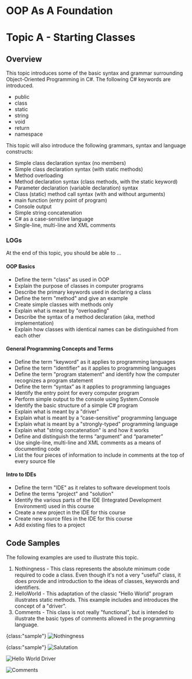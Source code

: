 # OOP As A Foundation #

# Topic A - Starting Classes

## Overview

This topic introduces some of the basic syntax and grammar surrounding Object-Oriented Programming in C#. The following C# keywords are introduced.

* public 
* class 
* static
* string 
* void 
* return 
* namespace

This topic will also introduce the following grammars, syntax and language constructs:

* Simple class declaration syntax (no members) 
* Simple class declaration syntax (with static methods) 
* Method overloading 
* Method declaration syntax (class methods, with the static keyword) 
* Parameter declaration (variable declaration) syntax 
* Class (static) method call syntax (with and without arguments) 
* main function (entry point of program) 
* Console output 
* Simple string concatenation  
* C# as a case-sensitive language 
* Single-line, multi-line and XML comments 

### LOGs

At the end of this topic, you should be able to ...

#### OOP Basics

* Define the term "class" as used in OOP 
* Explain the purpose of classes in computer programs 
* Describe the primary keywords used in declaring a class 
* Define the term "method" and give an example 
* Create simple classes with methods only 
* Explain what is meant by "overloading" 
* Describe the syntax of a method declaration (aka, method implementation)
* Explain how classes with identical names can be distinguished from each other 

#### General Programming Concepts and Terms

* Define the term "keyword" as it applies to programming languages 
* Define the term "identifier" as it applies to programming languages 
* Define the term "program statement" and identify how the computer recognizes a program statement 
* Define the term “syntax” as it applies to programming languages
* Identify the entry point for every computer program 
* Perform simple output to the console using System.Console 
* Identify the basic structure of a simple C# program 
* Explain what is meant by a "driver" 
* Explain what is meant by a “case-sensitive” programming language
* Explain what is meant by a "strongly-typed" programming language 
* Explain what "string concatenation" is and how it works  
* Define and distinguish the terms “argument” and “parameter”
* Use single-line, multi-line and XML comments as a means of documenting code 
* List the four pieces of information to include in comments at the top of every source file 

#### Intro to IDEs

* Define the term "IDE" as it relates to software development tools 
* Define the terms "project" and "solution" 
* Identify the various parts of the IDE (Integrated Development Environment) used in this course 
* Create a new project in the IDE for this course 
* Create new source files in the IDE for this course 
* Add existing files to a project 

## Code Samples

The following examples are used to illustrate this topic.

1. Nothingness - This class represents the absolute minimum code required to code a class. Even though it's not a very "useful" class, it does provide and introduction to the ideas of classes, keywords and identifiers. 
2. HelloWorld - This adaptation of the classic "Hello World" program illustrates static methods. This example includes and introduces the concept of a "driver". 
3. Comments - This class is not really "functional", but is intended to illustrate the basic types of comments allowed in the programming language.

{class:"sample"}
![Nothingness](./code/samples/A.Nothingness.cs)

{class:"sample"}
![Salutation](code\samples\A.Salutation.cs)

![Hello World Driver](code\samples\A.HelloWorld_Driver.cs)

![Comments](./code/samples/A.Comments.cs)





